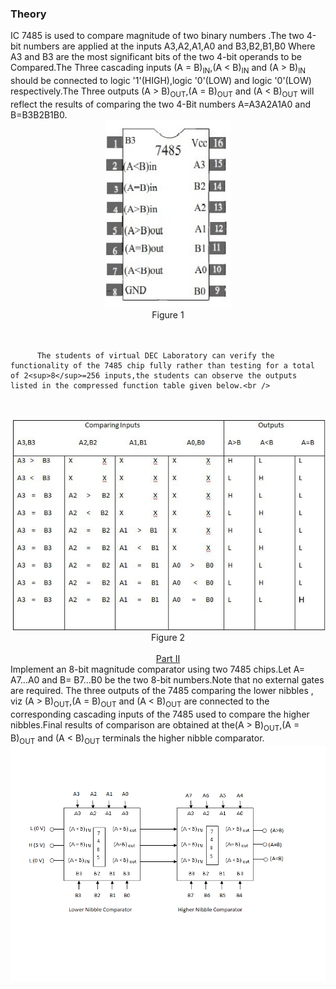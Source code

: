 ### Theory
<div class="content" id="experiment-article-section-2-content">                            
                            <div align="left">
             IC 7485 is used to compare magnitude of two binary numbers .The two 4-bit numbers are applied at the inputs A3,A2,A1,A0 and B3,B2,B1,B0 Where A3 and B3 are the most significant bits of the two 4-bit operands to be Compared.The Three cascading inputs (A = B)<sub>IN</sub>,(A < B)<sub>IN</sub> and (A > B)<sub>IN</sub> should be connected to logic '1'(HIGH),logic '0'(LOW) and logic '0'(LOW) respectively.The Three outputs (A > B)<sub>OUT</sub>,(A = B)<sub>OUT</sub> and (A < B)<sub>OUT</sub> will reflect the results of comparing the two 4-Bit numbers A=A3A2A1A0 and B=B3B2B1B0.
             <br />
                            <div align="center">
                            <img src="images/exp6.jpg" style="width:200px;height:300px"  /> 
                            <br />
                            Figure 1
                            <br /><br />
                             <br />
                             </div>
    
          The students of virtual DEC Laboratory can verify the functionality of the 7485 chip fully rather than testing for a total of 2<sup>8</sup>=256 inputs,the students can observe the outputs listed in the compressed function table given below.<br />
 <br />
          
<br />
                            <div align="center">
                            <img src="images/table.jpg" /> 
                            <br />
                            Figure 2
                            <br/>
                            <br/>
                            <div align="center" class="big" style="text-decoration:underline" > Part II </div>
                             <div align="left">
  Implement an 8-bit magnitude comparator using two 7485 chips.Let A= A7...A0 and B= B7...B0 be the two 8-bit numbers.Note that no external gates are required.  The three outputs of the 7485 comparing the lower nibbles , viz (A > B)<sub>OUT</sub>,(A = B)<sub>OUT</sub> and (A < B)<sub>OUT</sub>  are connected to the corresponding cascading inputs of the 7485 used to compare the higher nibbles.Final results of comparison are obtained at the(A > B)<sub>OUT</sub>,(A = B)<sub>OUT</sub> and (A < B)<sub>OUT</sub> terminals the higher nibble comparator.
  <br/>
                            <div align="center">
                            <img src="images/IM.png" />
                            </div>                            
                        </div>
                    </section>